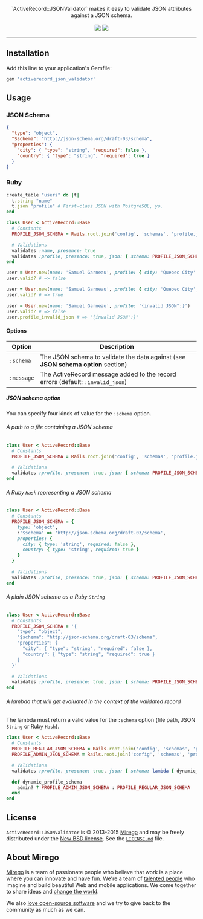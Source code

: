 <p align="center">
  <a href="https://github.com/mirego/microscope">
    <img src="https://cloud.githubusercontent.com/assets/11348/6099354/cffcf35e-afc3-11e4-9a4d-d872941bbcf6.png" alt="" />
  </a>
  <br />
  `ActiveRecord::JSONValidator` makes it easy to validate JSON attributes against a JSON schema.
  <br /><br />
  <a href="https://rubygems.org/gems/activerecord_json_validator"><img src="http://img.shields.io/gem/v/activerecord_json_validator.svg" /></a>
  <a href="https://travis-ci.org/mirego/activerecord_json_validator"><img src="http://img.shields.io/travis/mirego/activerecord_json_validator.svg" /></a>
</p>

---

## Installation

Add this line to your application's Gemfile:

```ruby
gem 'activerecord_json_validator'
```

## Usage

### JSON Schema

```json
{
  "type": "object",
  "$schema": "http://json-schema.org/draft-03/schema",
  "properties": {
    "city": { "type": "string", "required": false },
    "country": { "type": "string", "required": true }
  }
}
```

### Ruby

```ruby
create_table "users" do |t|
  t.string "name"
  t.json "profile" # First-class JSON with PostgreSQL, yo.
end

class User < ActiveRecord::Base
  # Constants
  PROFILE_JSON_SCHEMA = Rails.root.join('config', 'schemas', 'profile.json_schema').to_s

  # Validations
  validates :name, presence: true
  validates :profile, presence: true, json: { schema: PROFILE_JSON_SCHEMA }
end

user = User.new(name: 'Samuel Garneau', profile: { city: 'Quebec City' })
user.valid? # => false

user = User.new(name: 'Samuel Garneau', profile: { city: 'Quebec City', country: 'Canada' })
user.valid? # => true

user = User.new(name: 'Samuel Garneau', profile: '{invalid JSON":}')
user.valid? # => false
user.profile_invalid_json # => '{invalid JSON":}'
```

#### Options

| Option     | Description
|------------|-----------------------------------------------------
| `:schema`  | The JSON schema to validate the data against (see **JSON schema option** section)
| `:message` | The ActiveRecord message added to the record errors (default: `:invalid_json`)

##### JSON schema option

You can specify four kinds of value for the `:schema` option.

###### A path to a file containing a JSON schema

```ruby
class User < ActiveRecord::Base
  # Constants
  PROFILE_JSON_SCHEMA = Rails.root.join('config', 'schemas', 'profile.json_schema').to_s

  # Validations
  validates :profile, presence: true, json: { schema: PROFILE_JSON_SCHEMA }
end
```

###### A Ruby `Hash` representing a JSON schema

```ruby
class User < ActiveRecord::Base
  # Constants
  PROFILE_JSON_SCHEMA = {
    type: 'object',
    :'$schema' => 'http://json-schema.org/draft-03/schema',
    properties: {
      city: { type: 'string', required: false },
      country: { type: 'string', required: true }
    }
  }

  # Validations
  validates :profile, presence: true, json: { schema: PROFILE_JSON_SCHEMA }
end
```

###### A plain JSON schema as a Ruby `String`

```ruby
class User < ActiveRecord::Base
  # Constants
  PROFILE_JSON_SCHEMA = '{
    "type": "object",
    "$schema": "http://json-schema.org/draft-03/schema",
    "properties": {
      "city": { "type": "string", "required": false },
      "country": { "type": "string", "required": true }
    }
  }'

  # Validations
  validates :profile, presence: true, json: { schema: PROFILE_JSON_SCHEMA }
end
```

###### A lambda that will get evaluated in the context of the validated record

The lambda must return a valid value for the `:schema` option (file path, JSON `String` or Ruby `Hash`).

```ruby
class User < ActiveRecord::Base
  # Constants
  PROFILE_REGULAR_JSON_SCHEMA = Rails.root.join('config', 'schemas', 'profile.json_schema').to_s
  PROFILE_ADMIN_JSON_SCHEMA = Rails.root.join('config', 'schemas', 'profile_admin.json_schema').to_s

  # Validations
  validates :profile, presence: true, json: { schema: lambda { dynamic_profile_schema } }

  def dynamic_profile_schema
    admin? ? PROFILE_ADMIN_JSON_SCHEMA : PROFILE_REGULAR_JSON_SCHEMA
  end
end
```

## License

`ActiveRecord::JSONValidator` is © 2013-2015 [Mirego](http://www.mirego.com) and may be freely distributed under the [New BSD license](http://opensource.org/licenses/BSD-3-Clause).  See the [`LICENSE.md`](https://github.com/mirego/activerecord_json_validator/blob/master/LICENSE.md) file.

## About Mirego

[Mirego](http://mirego.com) is a team of passionate people who believe that work is a place where you can innovate and have fun. We're a team of [talented people](http://life.mirego.com) who imagine and build beautiful Web and mobile applications. We come together to share ideas and [change the world](http://mirego.org).

We also [love open-source software](http://open.mirego.com) and we try to give back to the community as much as we can.
